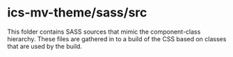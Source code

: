 # ics-mv-theme/sass/src

This folder contains SASS sources that mimic the component-class hierarchy. These files
are gathered in to a build of the CSS based on classes that are used by the build.
